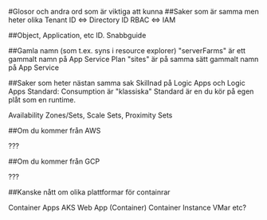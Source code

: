 #Glosor och andra ord som är viktiga att kunna
##Saker som är samma men heter olika
Tenant ID <=> Directory ID 
RBAC <=> IAM 

##Object, Application, etc ID. Snabbguide 

 
##Gamla namn (som t.ex. syns i resource explorer)
"serverFarms" är ett gammalt namn på App Service Plan 
"sites" är på samma sätt gammalt namn på App Service 

##Saker som heter nästan samma sak
Skillnad på Logic Apps och Logic Apps Standard: Consumption är "klassiska" Standard är en du kör på egen plåt som en runtime. 

Availability Zones/Sets, Scale Sets, Proximity Sets

##Om du kommer från AWS 

??? 

##Om du kommer från GCP 

??? 

##Kanske nått om olika plattformar för containrar 

Container Apps 
AKS 
Web App (Container) 
Container Instance 
VMar 
etc?
 